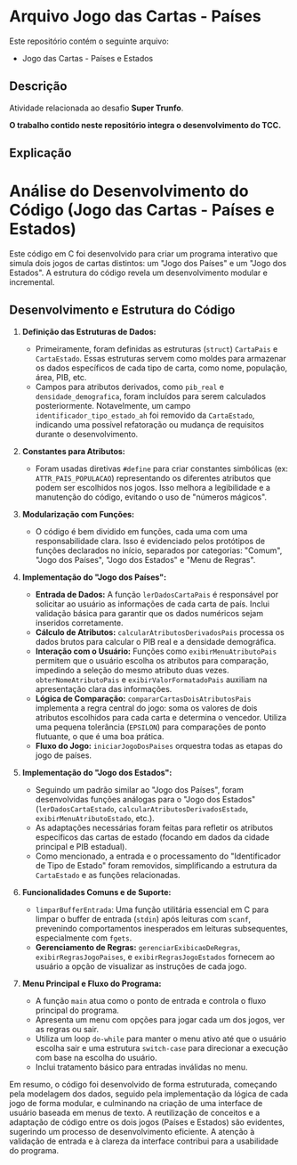 # Arquivo Jogo das Cartas - Países

Este repositório contém o seguinte arquivo:

- Jogo das Cartas - Países e Estados

## Descrição

Atividade relacionada ao desafio **Super Trunfo**.

**O trabalho contido neste repositório integra o desenvolvimento do TCC.**

## Explicação

# Análise do Desenvolvimento do Código (Jogo das Cartas - Países e Estados)

Este código em C foi desenvolvido para criar um programa interativo que simula dois jogos de cartas distintos: um "Jogo dos Países" e um "Jogo dos Estados". A estrutura do código revela um desenvolvimento modular e incremental.

## Desenvolvimento e Estrutura do Código

1.  **Definição das Estruturas de Dados:**
    * Primeiramente, foram definidas as estruturas (`struct`) `CartaPais` e `CartaEstado`. Essas estruturas servem como moldes para armazenar os dados específicos de cada tipo de carta, como nome, população, área, PIB, etc.
    * Campos para atributos derivados, como `pib_real` e `densidade_demografica`, foram incluídos para serem calculados posteriormente. Notavelmente, um campo `identificador_tipo_estado_ah` foi removido da `CartaEstado`, indicando uma possível refatoração ou mudança de requisitos durante o desenvolvimento.

2.  **Constantes para Atributos:**
    * Foram usadas diretivas `#define` para criar constantes simbólicas (ex: `ATTR_PAIS_POPULACAO`) representando os diferentes atributos que podem ser escolhidos nos jogos. Isso melhora a legibilidade e a manutenção do código, evitando o uso de "números mágicos".

3.  **Modularização com Funções:**
    * O código é bem dividido em funções, cada uma com uma responsabilidade clara. Isso é evidenciado pelos protótipos de funções declarados no início, separados por categorias: "Comum", "Jogo dos Países", "Jogo dos Estados" e "Menu de Regras".

4.  **Implementação do "Jogo dos Países":**
    * **Entrada de Dados:** A função `lerDadosCartaPais` é responsável por solicitar ao usuário as informações de cada carta de país. Inclui validação básica para garantir que os dados numéricos sejam inseridos corretamente.
    * **Cálculo de Atributos:** `calcularAtributosDerivadosPais` processa os dados brutos para calcular o PIB real e a densidade demográfica.
    * **Interação com o Usuário:** Funções como `exibirMenuAtributoPais` permitem que o usuário escolha os atributos para comparação, impedindo a seleção do mesmo atributo duas vezes. `obterNomeAtributoPais` e `exibirValorFormatadoPais` auxiliam na apresentação clara das informações.
    * **Lógica de Comparação:** `compararCartasDoisAtributosPais` implementa a regra central do jogo: soma os valores de dois atributos escolhidos para cada carta e determina o vencedor. Utiliza uma pequena tolerância (`EPSILON`) para comparações de ponto flutuante, o que é uma boa prática.
    * **Fluxo do Jogo:** `iniciarJogoDosPaises` orquestra todas as etapas do jogo de países.

5.  **Implementação do "Jogo dos Estados":**
    * Seguindo um padrão similar ao "Jogo dos Países", foram desenvolvidas funções análogas para o "Jogo dos Estados" (`lerDadosCartaEstado`, `calcularAtributosDerivadosEstado`, `exibirMenuAtributoEstado`, etc.).
    * As adaptações necessárias foram feitas para refletir os atributos específicos das cartas de estado (focando em dados da cidade principal e PIB estadual).
    * Como mencionado, a entrada e o processamento do "Identificador de Tipo de Estado" foram removidos, simplificando a estrutura da `CartaEstado` e as funções relacionadas.

6.  **Funcionalidades Comuns e de Suporte:**
    * `limparBufferEntrada`: Uma função utilitária essencial em C para limpar o buffer de entrada (`stdin`) após leituras com `scanf`, prevenindo comportamentos inesperados em leituras subsequentes, especialmente com `fgets`.
    * **Gerenciamento de Regras:** `gerenciarExibicaoDeRegras`, `exibirRegrasJogoPaises`, e `exibirRegrasJogoEstados` fornecem ao usuário a opção de visualizar as instruções de cada jogo.

7.  **Menu Principal e Fluxo do Programa:**
    * A função `main` atua como o ponto de entrada e controla o fluxo principal do programa.
    * Apresenta um menu com opções para jogar cada um dos jogos, ver as regras ou sair.
    * Utiliza um loop `do-while` para manter o menu ativo até que o usuário escolha sair e uma estrutura `switch-case` para direcionar a execução com base na escolha do usuário.
    * Inclui tratamento básico para entradas inválidas no menu.

Em resumo, o código foi desenvolvido de forma estruturada, começando pela modelagem dos dados, seguido pela implementação da lógica de cada jogo de forma modular, e culminando na criação de uma interface de usuário baseada em menus de texto. A reutilização de conceitos e a adaptação de código entre os dois jogos (Países e Estados) são evidentes, sugerindo um processo de desenvolvimento eficiente. A atenção à validação de entrada e à clareza da interface contribui para a usabilidade do programa.